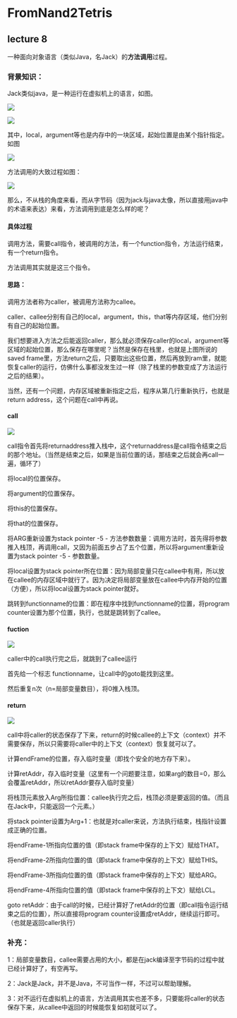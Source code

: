 # FromNand2Tetris



## lecture 8

一种面向对象语言（类似Java，名Jack）的**方法调用**过程。

### 背景知识：

Jack类似java，是一种运行在虚拟机上的语言，如图。

![](https://github.com/fw1036994377/FromNand2Tetris/blob/master/img/jack.jpg?raw=true)



![](https://github.com/fw1036994377/FromNand2Tetris/blob/master/img/memorysegment.jpg?raw=true)





其中，local，argument等也是内存中的一块区域，起始位置是由某个指针指定。如图

![](https://github.com/fw1036994377/FromNand2Tetris/blob/master/img/ram.jpg?raw=true)



方法调用的大致过程如图：

![](https://github.com/fw1036994377/FromNand2Tetris/blob/master/img/runtimeExample.jpg?raw=true)



那么，不从栈的角度来看，而从字节码（因为jack与java太像，所以直接用java中的术语来表达）来看，方法调用到底是怎么样的呢？



#### 具体过程

调用方法，需要call指令，被调用的方法，有一个function指令，方法运行结束，有一个return指令。

方法调用其实就是这三个指令。

#### 思路：

调用方法者称为caller，被调用方法称为callee。

caller、callee分别有自己的local，argument，this，that等内存区域，他们分别有自己的起始位置。

我们想要进入方法之后能返回caller，那么就必须保存caller的local，argument等区域的起始位置，那么保存在哪里呢？当然是保存在栈里，也就是上图所说的saved frame里，方法return之后，只要取出这些位置，然后再放到ram里，就能恢复caller的运行，仿佛什么事都没发生过一样（除了栈里的参数变成了方法运行之后的结果）。

当然，还有一个问题，内存区域被重新指定之后，程序从第几行重新执行，也就是return address，这个问题在call中再说。

#### call

![](https://github.com/fw1036994377/FromNand2Tetris/blob/master/img/call.jpg?raw=true)

call指令首先将returnaddress推入栈中，这个returnaddress是call指令结束之后的那个地址。（当然是结束之后，如果是当前位置的话，那结束之后就会再call一遍，循环了）

将local的位置保存。

将argument的位置保存。

将this的位置保存。

将that的位置保存。

将ARG重新设置为stack pointer -5 - 方法参数数量：调用方法时，首先得将参数推入栈顶，再调用call，又因为前面五步占了五个位置，所以将argument重新设置为stack pointer -5 - 参数数量。

将local设置为stack pointer所在位置：因为局部变量只在callee中有用，所以放在callee的内存区域中就行了。因为决定将局部变量放在callee中内存开始的位置（方便），所以将local设置为stack pointer就好。

跳转到functionname的位置：即在程序中找到functionname的位置，将program counter设置为那个位置，执行，也就是跳转到了callee。



#### fuction

![](https://github.com/fw1036994377/FromNand2Tetris/blob/master/img/function.jpg?raw=true)

caller中的call执行完之后，就跳到了callee运行

首先给一个标志 functionname，让call中的goto能找到这里。

然后重复n次（n=局部变量数目），将0推入栈顶。



#### return

![](https://github.com/fw1036994377/FromNand2Tetris/blob/master/img/return.jpg?raw=true)



call中将caller的状态保存了下来，return的时候callee的上下文（context）并不需要保存，所以只需要将caller中的上下文（context）恢复就可以了。



计算endFrame的位置，存入临时变量（即找个安全的地方存下来）。

计算retAddr，存入临时变量（这里有一个问题要注意，如果arg的数目=0，那么会覆盖retAddr，所以retAddr要存入临时变量）

将栈顶元素放入Arg所指位置：callee执行完之后，栈顶必须是要返回的值。（而且在Jack中，只能返回一个元素。）

将stack pointer设置为Arg+1：也就是对caller来说，方法执行结束，栈指针设置成正确的位置。

将endFrame-1所指向位置的值（即stack frame中保存的上下文）赋给THAT。

将endFrame-2所指向位置的值（即stack frame中保存的上下文）赋给THIS。

将endFrame-3所指向位置的值（即stack frame中保存的上下文）赋给ARG。

将endFrame-4所指向位置的值（即stack frame中保存的上下文）赋给LCL。

goto retAddr：由于call的时候，已经计算好了retAddr的位置（即call指令运行结束之后的位置），所以直接将program counter设置成retAddr，继续运行即可。（也就是返回caller执行）





### 补充：

1：局部变量数目，callee需要占用的大小，都是在jack编译至字节码的过程中就已经计算好了，有空再写。

2：Jack是Jack，并不是Java，不可当作一样，不过可以帮助理解。

3：对不运行在虚拟机上的语言，方法调用其实也差不多，只要能将caller的状态保存下来，从callee中返回的时候能恢复如初就可以了。



